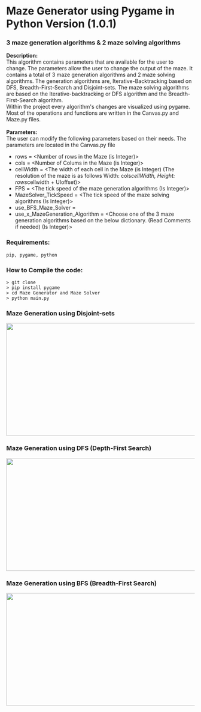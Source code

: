 # Maze Generator using Pygame in Python Version (1.0.1)
### 3 maze generation algorithms & 2 maze solving algorithms

**Description:** <br/>This algorithm contains parameters that are available for the user to change. The parameters allow the user to change the output of the maze. It contains a total of 3 maze generation algorithms and 2 maze solving algorithms. The generation algorithms are, Iterative-Backtracking based on DFS, Breadth-First-Search and Disjoint-sets. The maze solving algorithms are based on the Iterative-backtracking or DFS algorithm and the Breadth-First-Search algorithm. <br/>
  Within the project every algorithm's changes are visualized using pygame. Most of the operations and functions are written in the Canvas.py and Maze.py files.
<br/>
<br/>
**Parameters:** <br/>
The user can modify the following parameters based on their needs. The parameters are located in the Canvas.py file <br/>
 - rows = <Number of rows in the Maze (is Integer)> <br/>
 - cols = <Number of Colums in the Maze (is Integer)> <br/>
 - cellWidth = <The width of each cell in the Maze (is Integer) (The resolution of the maze is as follows Width: cols*cellWidth, Height: rows*cellwidth + UIoffset)> <br/>
 - FPS = <The tick speed of the maze generation algorithms (Is Integer)> <br/>
 - MazeSolver_TickSpeed = <The tick speed of the maze solving algorithms (Is Integer)> <br/>
 - use_BFS_Maze_Solver = <Write False to use the Iterative-Backtracking or DFS algorithm as the maze solver or True to use the BFS Maze Solver algorithm as the maze solver> <br/>
 - use_x_MazeGeneration_Algorithm = <Choose one of the 3 maze generation algorithms based on the below dictionary. (Read Comments if needed) (Is Integer)> <br/>


### Requirements:
```
pip, pygame, python
```

### How to Compile the code:
```
> git clone 
> pip install pygame
> cd Maze Generator and Maze Solver
> python main.py
```
### Maze Generation using Disjoint-sets
<img src="https://github.com/ChilledFerrum/Python/blob/8a5016be481140c9de2851b19b86a2c5663a3a7a/imgs/MazeGeneratorandMazeSolverDisjointSetsgen.gif" width="535" height="300"/> <br/>
### Maze Generation using DFS (Depth-First Search) 
<img src="https://github.com/ChilledFerrum/Python/blob/8a5016be481140c9de2851b19b86a2c5663a3a7a/imgs/MazeGeneratorandMazeSolverDFSgen.gif" width="535" height="300"/> <br/>
### Maze Generation using BFS (Breadth-First Search)
<img src="https://github.com/ChilledFerrum/Python/blob/8a5016be481140c9de2851b19b86a2c5663a3a7a/imgs/MazeGeneratorandMazeSolverBFSgen.gif" width="535" height="300"/> <br/>
  
  
